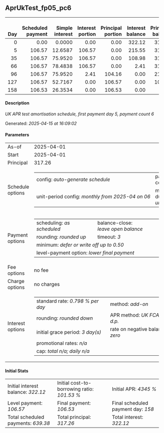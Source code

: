 <h2>AprUkTest_fp05_pc6</h2><table><thead style="vertical-align: bottom;"><th style="text-align: right;">Day</th><th style="text-align: right;">Scheduled payment</th><th style="text-align: right;">Simple interest</th><th style="text-align: right;">Interest portion</th><th style="text-align: right;">Principal portion</th><th style="text-align: right;">Interest balance</th><th style="text-align: right;">Principal balance</th><th style="text-align: right;">Total simple interest</th><th style="text-align: right;">Total interest</th><th style="text-align: right;">Total principal</th></thead><tr style="text-align: right;"><td class="ci00">0</td><td class="ci01" style="white-space: nowrap;">0.00</td><td class="ci02">0.0000</td><td class="ci03">0.00</td><td class="ci04">0.00</td><td class="ci05">322.12</td><td class="ci06">317.26</td><td class="ci07">0.0000</td><td class="ci08">0.00</td><td class="ci09">0.00</td></tr><tr style="text-align: right;"><td class="ci00">5</td><td class="ci01" style="white-space: nowrap;">106.57</td><td class="ci02">12.6587</td><td class="ci03">106.57</td><td class="ci04">0.00</td><td class="ci05">215.55</td><td class="ci06">317.26</td><td class="ci07">12.6587</td><td class="ci08">106.57</td><td class="ci09">0.00</td></tr><tr style="text-align: right;"><td class="ci00">35</td><td class="ci01" style="white-space: nowrap;">106.57</td><td class="ci02">75.9520</td><td class="ci03">106.57</td><td class="ci04">0.00</td><td class="ci05">108.98</td><td class="ci06">317.26</td><td class="ci07">88.6107</td><td class="ci08">213.14</td><td class="ci09">0.00</td></tr><tr style="text-align: right;"><td class="ci00">66</td><td class="ci01" style="white-space: nowrap;">106.57</td><td class="ci02">78.4838</td><td class="ci03">106.57</td><td class="ci04">0.00</td><td class="ci05">2.41</td><td class="ci06">317.26</td><td class="ci07">167.0945</td><td class="ci08">319.71</td><td class="ci09">0.00</td></tr><tr style="text-align: right;"><td class="ci00">96</td><td class="ci01" style="white-space: nowrap;">106.57</td><td class="ci02">75.9520</td><td class="ci03">2.41</td><td class="ci04">104.16</td><td class="ci05">0.00</td><td class="ci06">213.10</td><td class="ci07">243.0465</td><td class="ci08">322.12</td><td class="ci09">104.16</td></tr><tr style="text-align: right;"><td class="ci00">127</td><td class="ci01" style="white-space: nowrap;">106.57</td><td class="ci02">52.7167</td><td class="ci03">0.00</td><td class="ci04">106.57</td><td class="ci05">0.00</td><td class="ci06">106.53</td><td class="ci07">295.7632</td><td class="ci08">322.12</td><td class="ci09">210.73</td></tr><tr style="text-align: right;"><td class="ci00">158</td><td class="ci01" style="white-space: nowrap;">106.53</td><td class="ci02">26.3534</td><td class="ci03">0.00</td><td class="ci04">106.53</td><td class="ci05">0.00</td><td class="ci06">0.00</td><td class="ci07">322.1166</td><td class="ci08">322.12</td><td class="ci09">317.26</td></tr></table><p><h4>Description</h4><i>UK APR test amortisation schedule, first payment day 5, payment count 6</i></p><p>Generated: <i>2025-04-15 at 16:09:02</i></p><h4>Parameters</h4><table><tr><td>As-of</td><td>2025-04-01</td></tr><tr><td>Start</td><td>2025-04-01</td></tr><tr><td>Principal</td><td>317.26</td></tr><tr><td>Schedule options</td><td><table><tr><td>config: <i>auto-generate schedule</i></td><td>payment count: <i>6</i></td></tr><tr><td style="white-space: nowrap;">unit-period config: <i>monthly from 2025-04 on 06</i></td><td>max duration: <i>unlimited</i></td></tr></table></td></tr><tr><td>Payment options</td><td><table><tr><td>scheduling: <i>as scheduled</i></td><td>balance-close: <i>leave&nbsp;open&nbsp;balance</i></td></tr><tr><td>rounding: <i>rounded up</i></td><td>timeout: <i>3</i></td></tr><tr><td colspan='2'>minimum: <i>defer&nbsp;or&nbsp;write&nbsp;off&nbsp;up&nbsp;to&nbsp;0.50</i></td></tr><tr><td colspan='2'>level-payment option: <i>lower&nbsp;final&nbsp;payment</i></td></tr></table></td></tr><tr><td>Fee options</td><td>no fee</td></tr><tr><td>Charge options</td><td>no charges</td></tr><tr><td>Interest options</td><td><table><tr><td>standard rate: <i>0.798 % per day</i></td><td>method: <i>add-on</i></td></tr><tr><td>rounding: <i>rounded down</i></td><td>APR method: <i>UK FCA to 1 d.p.</i></td></tr><tr><td>initial grace period: <i>3 day(s)</i></td><td>rate on negative balance: <i>zero</i></td></tr><tr><td colspan="2">promotional rates: <i><i>n/a</i></i></td></tr><tr><td colspan="2">cap: <i>total <i>n/a</i>; daily <i>n/a</i></td></tr></table></td></tr></table><h4>Initial Stats</h4><table><tr><td>Initial interest balance: <i>322.12</i></td><td>Initial cost-to-borrowing ratio: <i>101.53 %</i></td><td>Initial APR: <i>4345 %</i></td></tr><tr><td>Level payment: <i>106.57</i></td><td>Final payment: <i>106.53</i></td><td>Final scheduled payment day: <i>158</i></td></tr><tr><td>Total scheduled payments: <i>639.38</i></td><td>Total principal: <i>317.26</i></td><td>Total interest: <i>322.12</i></td></tr></table>